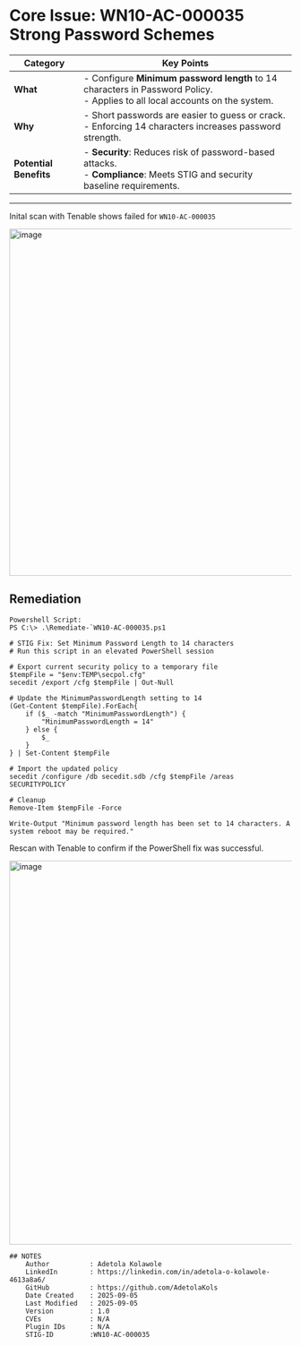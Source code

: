 # Core Issue: WN10-AC-000035 Strong Password Schemes

| Category            | Key Points                                                                 |
|---------------------|-----------------------------------------------------------------------------|
| **What**            | - Configure **Minimum password length** to 14 characters in Password Policy.<br>- Applies to all local accounts on the system. |
| **Why**             | - Short passwords are easier to guess or crack.<br>- Enforcing 14 characters increases password strength. |
| **Potential Benefits** | - **Security**: Reduces risk of password-based attacks.<br>- **Compliance**: Meets STIG and security baseline requirements. |

---
Inital scan with Tenable shows failed for `WN10-AC-000035`

<img width="1897" height="620" alt="image" src="https://github.com/user-attachments/assets/e08c9650-1167-44d7-b2e8-8e4af3181d60" />

## Remediation
    Powershell Script:
    PS C:\> .\Remediate-`WN10-AC-000035.ps1
```
# STIG Fix: Set Minimum Password Length to 14 characters
# Run this script in an elevated PowerShell session

# Export current security policy to a temporary file
$tempFile = "$env:TEMP\secpol.cfg"
secedit /export /cfg $tempFile | Out-Null

# Update the MinimumPasswordLength setting to 14
(Get-Content $tempFile).ForEach{
    if ($_ -match "MinimumPasswordLength") {
        "MinimumPasswordLength = 14"
    } else {
        $_
    }
} | Set-Content $tempFile

# Import the updated policy
secedit /configure /db secedit.sdb /cfg $tempFile /areas SECURITYPOLICY

# Cleanup
Remove-Item $tempFile -Force

Write-Output "Minimum password length has been set to 14 characters. A system reboot may be required."

```
Rescan with Tenable to confirm if the PowerShell fix was successful.

<img width="1917" height="686" alt="image" src="https://github.com/user-attachments/assets/2c750a74-d923-4367-b6d6-9c3bf05a339a" />

```
## NOTES
    Author          : Adetola Kolawole
    LinkedIn        : https://linkedin.com/in/adetola-o-kolawole-4613a8a6/
    GitHub          : https://github.com/AdetolaKols
    Date Created    : 2025-09-05
    Last Modified   : 2025-09-05
    Version         : 1.0
    CVEs            : N/A
    Plugin IDs      : N/A
    STIG-ID         :WN10-AC-000035

